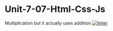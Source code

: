 # Unit-7-07-Html-Css-Js
Multiplication but it actually uses addition
[![linter](https://github.com/<OWNER>/<REPOSITORY>/workflows/linter/badge.svg)](https://github.com/marketplace/actions/super-linter)
